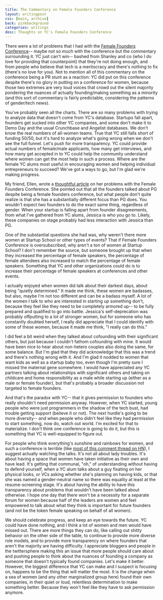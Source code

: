 ```yaml
---
title: The Commentary on Female Founders Conference
layout: writingpost
css: [main, archive]
back: pinkbackground
categories: writings
desc: Thoughts on YC's Female Founders Conference
---
```


There were a lot of problems that I had with the [Female Founders Conference][2]-- maybe not so much with the conference but the commentary surrounding it. YC just can't win-- bashed from Shanley and co (who I do love for providing that counterpoint) that they're not doing enough, and from people who believe that tech is a meritocracy and there's nothing to fix (there's no love for you). Not to mention all of this commentary on the conference being a PR stunt as a reaction: YC did put on this conference despite there's no glory in putting on a conference for women, because those two extremes are very loud voices that crowd out the silent majority pondering the nuances of actually founding/making something as a minority (and this sort of commentary is fairly predictable, considering the patterns of gender/tech news). 

You've probably seen all the charts. There are so many problems with trying to analyze data that doesn't come from YC's database. Startups fall apart, founders get sucked into other YC companies, and some don't make it to Demo Day and the usual Crunchbase and Angelist databases. We don't know the real numbers of all-women teams. True that YC still falls short of funding 50/50, but it's hard to analyze what's going wrong when we don't see the full funnel. Let's push for more transparency. YC could provide actual numbers of female/male applicants, how many get interviews, and how many get accepted in to YC could help the community understand where women can get the most help in such a process. Where are the female YC alums most useful in encouraging women and helping individual entrepreneurs to succeed? We've got a ways to go, but I'm glad we're making progress.

My friend, Ellen, wrote a [thoughtful article][1] on her problems with the Female Founders Conference. She pointed out that all the founders talked about PG despite being a female founders conference, but what people don't quite realize is that she has a substantially different focus than PG does. You wouldn't expect two founders to do the exact same thing, regardless of gender. When your startup is falling apart from founder disagreements, from what I've gathered from YC alums, Jessica is who you go to. Likely, these companies on stage probably had less interaction with Jessica than PG. 

One of the substantial questions she had was, why weren't there more women at Startup School or other types of events? That if Female Founders Conference is oversubscribed, why aren't a ton of women at Startup School? I don't remember the source, but someone brought up that when they increased the percentage of female speakers, the percentage of female attendees also increased to match the percentage of female speakers. Something that YC and other organizations could do is to increase their percentage of female speakers at conferences and other events.

I actually enjoyed when women did talk about their darkest days, about being "quietly determined." It made me think, these women are badasses, but also, maybe I'm not too different and can be a badass myself. A lot of the women I talk to who are interested in starting up something don't, because they feel like they need to be completely armored up-- to be fully prepared and qualified to go into battle. Jessica's self-deprecation was probably offputting to a lot of stronger women, but for someone who has constantly doubted herself, I really did appreciate that I could identify with some of these women, because it made me think, "I really can do this." 

I did feel a bit weird when they talked about cofounding with their significant others, but just because I couldn't fathom cofounding with mine. It would have been nice to hear about non-hetero couples also doing the same, for some balance. But I'm glad that they did acknowledge that this was a trend and there's nothing wrong with it. And I'm glad it nodded to women that want kids as well as a startup baby too, even though I'm pretty sure I missed the maternal gene somewhere. I would have appreciated any YC partners talking about relationships with significant others and taking on childcare and home responsibility as a male while starting up (either as a male or female founder), but that's probably a broader discussion not targeted to female founders.

And that's the paradox with YC-- that it gives permission to founders who really shouldn't need permission anyway. However, when YC started, young people who were just programmers in the shadow of the tech bust, had trouble getting support (believe it or not). The next hurdle's going to be more diversity-- and when people who didn't feel like they had permission to start something, now do, watch out world. I'm excited for that to materialize. I don't think one conference is going to do it, but this is something that YC is well-equipped to figure out.

For people who think everything's sunshine and rainbows for women, and such a conference is terrible (like [most of this comment thread on HN][3]), I suggest actually watching the talks. It's not all about lady troubles. It's about having a space that women have taken initiative as their own and have lead. It's getting that communal, "oh," of understanding without having to defend yourself, when a YC alum talks about a guy fixating on her physical looks, or VCs asking whether she's planning on having kids, or that she was named a gender-neutral name so there was equality at least at the resume-screening stage. It's about having the ability to have this transparency about problems that wouldn't have been talked about otherwise. I hope one day that there won't be a necessity for a separate forum for women because half of the leaders are women and feel empowered to talk about what they think is important for future founders (and not be the token female speaking on behalf of all women).

We should celebrate progress, and keep an eye towards the future. YC could have done nothing, and I think a lot of women and men would have missed out. There are more things they can do, like calling out shitty behavior on the other side of the table, to continue to provide more diverse role models, and to provide more transparency on where founders that aren't the majority are having difficulty. I appreciate bloggers and people in the twittersphere making this an issue that more people should care about and pushing people to think about the nuances of founding a company as someone that doesn't typically found companies. Let's make it better. However, the biggest difference that YC can make and I suspect is focusing on, happens to be the thing that will matter the most. It is the change when a sea of women (and any other marginalized group here) found their own companies, in their quiet or loud, relentless determination to make something better. Because they won't feel like they have to ask permission anymore.


[1]: http://blog.ellenchisa.com/2014/03/04/yc-female-founders-conference/
[2]: http://femalefoundersconference.org/
[3]: https://news.ycombinator.com/item?id=7326418